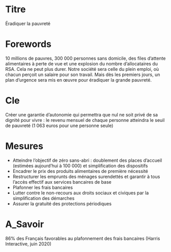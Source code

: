 # Titre

Éradiquer la pauvreté

# Forewords

10 millions de pauvres, 300 000 personnes sans domicile, des files d’attente alimentaires à perte de vue et une explosion du nombre d’allocataires du RSA. Cela ne peut plus durer. Notre société sera celle du plein emploi, où chacun perçoit un salaire pour son travail. Mais dès les premiers jours, un plan d’urgence sera mis en œuvre pour éradiquer la grande pauvreté.


# Cle

Créer une garantie d’autonomie qui permettra que nul ne soit privé de sa dignité pour vivre : le revenu mensuel de chaque personne atteindra le seuil de pauvreté (1 063 euros pour une personne seule)

# Mesures

* Atteindre l’objectif de zéro sans-abri : doublement des places d’accueil (estimées aujourd’hui à 100 000) et simplification des dispositifs
* Encadrer le prix des produits alimentaires de première nécessité
* Restructurer les emprunts des ménages surendettés et garantir à tous l’accès effectif aux services bancaires de base
* Plafonner les frais bancaires
* Lutter contre le non-recours aux droits sociaux et civiques par la simplification des démarches
* Assurer la gratuité des protections périodiques
# A_Savoir

86% des Français favorables au plafonnement des frais bancaires (Harris Interactive, juin 2020)